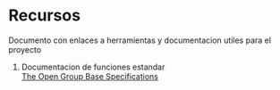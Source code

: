 # Recursos
Documento con enlaces a herramientas y documentacion utiles para el proyecto


1. Documentacion de funciones estandar  
[The Open Group Base Specifications](https://pubs.opengroup.org/onlinepubs/9799919799/)
